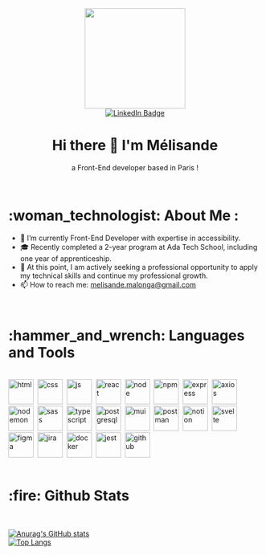 <div id="header" align="center">
  <img src="https://i.pinimg.com/736x/c3/ac/91/c3ac91cdfb7e17dcdbd9741560cb1622.jpg" height="200vh">
  <div id="badges">
    <a href="">
      <img src="https://img.shields.io/badge/LinkedIn-blue?style=for-the-badge&logo=linkedin&logoColor=white" alt="LinkedIn Badge"/>
    </a>
  </div>
  <h1 align="center">Hi there 👋 I'm Mélisande </h1>
  <p align="center">a Front-End developer based in Paris !</p>
</div>
</br>

<h1>  :woman_technologist: About Me  :</h1>

- 🔭 I’m currently Front-End Developer with expertise in accessibility.
- 🎓 Recently completed a 2-year program at Ada Tech School, including one year of apprenticeship.
- 💼 At this point, I am actively seeking a professional opportunity to apply my technical skills and continue my professional growth.
- 📫 How to reach me: melisande.malonga@gmail.com
<br>


<h1> :hammer_and_wrench: Languages and Tools </h1>
<br>
<div>
<img  width="50px" alt="html" src="https://cdn.jsdelivr.net/gh/devicons/devicon@latest/icons/html5/html5-original.svg"/>&nbsp
<img height="50px" width="50px" alt="css" src="https://cdn.jsdelivr.net/gh/devicons/devicon@latest/icons/css3/css3-original.svg" />&nbsp
<img height="50px" width="50px" alt="js" src="https://cdn.jsdelivr.net/gh/devicons/devicon@latest/icons/javascript/javascript-original.svg" />&nbsp
<img height="50px" width="50px" alt="react" src="https://cdn.jsdelivr.net/gh/devicons/devicon@latest/icons/react/react-original.svg"/>&nbsp
<img height="50px" width="50px" alt="node" src="https://cdn.jsdelivr.net/gh/devicons/devicon@latest/icons/nodejs/nodejs-original-wordmark.svg"/>&nbsp
  <img height="50px" width="50px" alt="npm" src="https://cdn.jsdelivr.net/gh/devicons/devicon@latest/icons/npm/npm-original-wordmark.svg"/>&nbsp
  <img height="50px" width="50px" alt="express" src="https://cdn.jsdelivr.net/gh/devicons/devicon@latest/icons/express/express-original-wordmark.svg"/>&nbsp
  <img height="50px" width="50px" alt="axios" src="https://cdn.jsdelivr.net/gh/devicons/devicon@latest/icons/axios/axios-plain-wordmark.svg" />&nbsp
  <img height="50px" width="50px" alt="nodemon" src="https://cdn.jsdelivr.net/gh/devicons/devicon@latest/icons/nodemon/nodemon-plain.svg" />&nbsp
  <img height="50px" width="50px" alt="sass" src="https://cdn.jsdelivr.net/gh/devicons/devicon@latest/icons/sass/sass-original.svg" />&nbsp
  <img height="50px" width="50px" alt="typescript" src="https://cdn.jsdelivr.net/gh/devicons/devicon@latest/icons/typescript/typescript-original.svg" />&nbsp
  <img height="50px" width="50px" alt="postgresql" src="https://cdn.jsdelivr.net/gh/devicons/devicon@latest/icons/postgresql/postgresql-original-wordmark.svg" />&nbsp
  <img height="50px" width="50px" alt="mui" src="https://cdn.jsdelivr.net/gh/devicons/devicon@latest/icons/materialui/materialui-original.svg" />&nbsp
  <img height="50px" width="50px" alt="postman" src="https://cdn.jsdelivr.net/gh/devicons/devicon@latest/icons/postman/postman-original.svg" />&nbsp
  <img height="50px" width="50px" alt="notion" src="https://cdn.jsdelivr.net/gh/devicons/devicon@latest/icons/notion/notion-original.svg" />&nbsp
  <img height="50px" width="50px" alt="svelte" src="https://cdn.jsdelivr.net/gh/devicons/devicon@latest/icons/svelte/svelte-original.svg" />&nbsp
  <img height="50px" width="50px" alt="figma" src="https://cdn.jsdelivr.net/gh/devicons/devicon@latest/icons/figma/figma-original.svg" />&nbsp
  <img height="50px" width="50px" alt="jira" src="https://cdn.jsdelivr.net/gh/devicons/devicon@latest/icons/jira/jira-original-wordmark.svg" />&nbsp
  <img height="50px" width="50px" alt="docker" src="https://cdn.jsdelivr.net/gh/devicons/devicon@latest/icons/docker/docker-plain-wordmark.svg" />&nbsp
  <img height="50px" width="50px" alt="jest" src="https://cdn.jsdelivr.net/gh/devicons/devicon@latest/icons/jest/jest-plain.svg" />&nbsp
  <img height="50px" width="50px" alt="github" src="https://cdn.jsdelivr.net/gh/devicons/devicon@latest/icons/github/github-original-wordmark.svg" />&nbsp
  </div>
  <br>


  <h1> :fire: Github Stats </h1>
  <br>

  [![Anurag's GitHub stats](https://github-readme-stats.vercel.app/api?username=Mlisande&layout=compact&theme=vision-friendly-dark)](https://github.com/anuraghazra/github-readme-stats)
  <br>
  [![Top Langs](https://github-readme-stats.vercel.app/api/top-langs/?username=Mlisande&layout=compact&theme=vision-friendly-dark)](https://github.com/anuraghazra/github-readme-stats)
          
          
          
  
          
          
          
          
          
          
          
          
          
          
          
          
          
          
          
          
          
          



<!--
**Mlisande/Mlisande** is a ✨ _special_ ✨ repository because its `README.md` (this file) appears on your GitHub profile.

Here are some ideas to get you started:

- 🔭 I’m currently working on ...
- 🌱 I’m currently learning ...
- 👯 I’m looking to collaborate on ...
- 🤔 I’m looking for help with ...
- 💬 Ask me about ...
- 📫 How to reach me: ...
- 😄 Pronouns: ...
- ⚡ Fun fact: ...
-->

